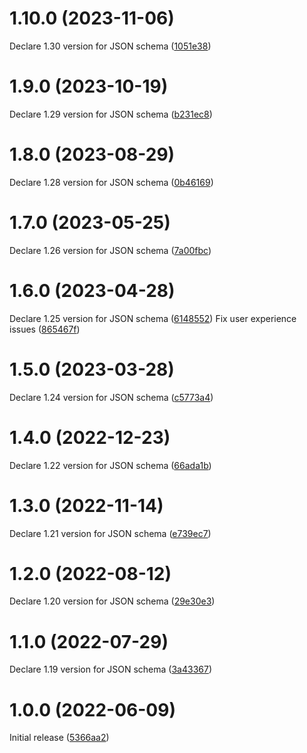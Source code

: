 # 1.10.0 (2023-11-06)

Declare 1.30 version for JSON schema ([1051e38](https://github.com/ovh/utask/commit/1051e38))

# 1.9.0 (2023-10-19)

Declare 1.29 version for JSON schema ([b231ec8](https://github.com/ovh/utask/commit/b231ec8))

# 1.8.0 (2023-08-29)

Declare 1.28 version for JSON schema ([0b46169](https://github.com/ovh/utask/commit/0b46169))

# 1.7.0 (2023-05-25)

Declare 1.26 version for JSON schema ([7a00fbc](https://github.com/ovh/utask/commit/7a00fbc))

# 1.6.0 (2023-04-28)

Declare 1.25 version for JSON schema ([6148552](https://github.com/ovh/utask/commit/6148552))
Fix user experience issues ([865467f](https://github.com/ovh/utask/commit/865467f))

# 1.5.0 (2023-03-28)

Declare 1.24 version for JSON schema ([c5773a4](https://github.com/ovh/utask/commit/c5773a4))

# 1.4.0 (2022-12-23)

Declare 1.22 version for JSON schema ([66ada1b](https://github.com/ovh/utask/commit/66ada1b))

# 1.3.0 (2022-11-14)

Declare 1.21 version for JSON schema ([e739ec7](https://github.com/ovh/utask/commit/e739ec7))

# 1.2.0 (2022-08-12)

Declare 1.20 version for JSON schema ([29e30e3](https://github.com/ovh/utask/commit/29e30e3))

# 1.1.0 (2022-07-29)

Declare 1.19 version for JSON schema ([3a43367](https://github.com/ovh/utask/commit/3a43367))

# 1.0.0 (2022-06-09)

Initial release ([5366aa2](https://github.com/ovh/utask/commit/5366aa2))
